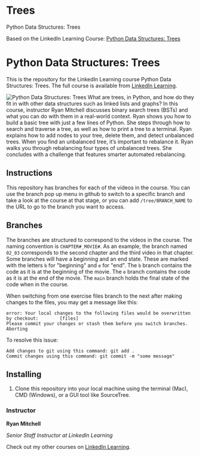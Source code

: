 # Trees
Python Data Structures: Trees

Based on the LinkedIn Learning Course: [Python Data Structures: Trees](https://www.linkedin.com/learning/python-data-structures-trees/what-you-should-know?autoSkip=true&leis=OCN&resume=false&u=57692769)

# Python Data Structures: Trees
This is the repository for the LinkedIn Learning course Python Data Structures: Trees. The full course is available from [LinkedIn Learning][lil-course-url].

![Python Data Structures: Trees][lil-thumbnail-url] 
What are trees, in Python, and how do they fit in with other data structures such as linked lists and graphs? In this course, instructor Ryan Mitchell discusses binary search trees (BSTs) and what you can do with them in a real-world context. Ryan shows you how to build a basic tree with just a few lines of Python. She steps through how to search and traverse a tree, as well as how to print a tree to a terminal. Ryan explains how to add nodes to your tree, delete them, and detect unbalanced trees. When you find an unbalanced tree, it’s important to rebalance it. Ryan walks you through rebalancing four types of unbalanced trees. She concludes with a challenge that features smarter automated rebalancing.

## Instructions
This repository has branches for each of the videos in the course. You can use the branch pop up menu in github to switch to a specific branch and take a look at the course at that stage, or you can add `/tree/BRANCH_NAME` to the URL to go to the branch you want to access.

## Branches
The branches are structured to correspond to the videos in the course. The naming convention is `CHAPTER#_MOVIE#`. As an example, the branch named `02_03` corresponds to the second chapter and the third video in that chapter. 
Some branches will have a beginning and an end state. These are marked with the letters `b` for "beginning" and `e` for "end". The `b` branch contains the code as it is at the beginning of the movie. The `e` branch contains the code as it is at the end of the movie. The `main` branch holds the final state of the code when in the course.

When switching from one exercise files branch to the next after making changes to the files, you may get a message like this:

    error: Your local changes to the following files would be overwritten by checkout:        [files]
    Please commit your changes or stash them before you switch branches.
    Aborting

To resolve this issue:
	
    Add changes to git using this command: git add .
	Commit changes using this command: git commit -m "some message"

## Installing
1. Clone this repository into your local machine using the terminal (Mac), CMD (Windows), or a GUI tool like SourceTree.



### Instructor

**Ryan Mitchell**

_Senior Staff Instructor at LinkedIn Learning_

Check out my other courses on [LinkedIn Learning](https://www.linkedin.com/learning/instructors/ryan-mitchell?u=104).

[lil-course-url]: https://www.linkedin.com/learning/python-data-structures-trees
[lil-thumbnail-url]: https://cdn.lynda.com/course/2834010/2834010-1614101495883-16x9.jpg